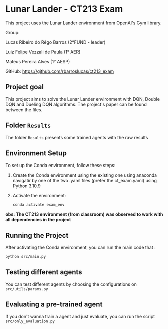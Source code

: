 # Lunar Lander - CT213 Exam

This project uses the Lunar Lander environment from OpenAI's Gym library.

Group:

Lucas Ribeiro do Rêgo Barros (2°FUND - leader)

Luiz Felipe Vezzali de Paula (1° AER)

Mateus Pereira Alves (1° AESP)

GitHub: https://github.com/rbarroslucas/ct213_exam

## Project goal

This project aims to solve the Lunar Lander environment with DQN, Double DQN and Dueling DQN algorithms. The project's paper can be found between the files.


## Folder `Results`

The folder `Results` presents some trained agents with the raw results


## Environment Setup

To set up the Conda environment, follow these steps:

1.  Create the Conda environment using the existing one using anaconda navigatir by one of the two .yaml files (prefer the ct_exam.yaml) using Python 3.10.9

2. Activate the environment:
    ```sh
    conda activate exam_env
    ```
**obs: The CT213 environment (from classroom) was observed to work with all dependencies in the project**

## Running the Project

After activating the Conda environment, you can run the main code that :

```sh
python src/main.py
```

## Testing different agents

You can test different agents by choosing the configurations on `src/utils/params.py` 


## Evaluating a pre-trained agent

If you don't wanna train a agent and just evaluate, you can run the script `src/only_evaluation.py`

